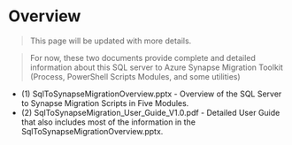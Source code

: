 # Overview 

>This page will be updated with more details. 

> For now, these two documents provide complete and detailed information about this SQL server to Azure Synapse Migration Toolkit (Process, PowerShell Scripts Modules, and some utilities) 
- (1) SqlToSynapseMigrationOverview.pptx - Overview of the SQL Server to Synapse Migration Scripts in Five Modules.
- (2) SqlToSynapseMigration_User_Guide_V1.0.pdf - Detailed User Guide that also includes most of the information in the SqlToSynapseMigrationOverview.pptx.

